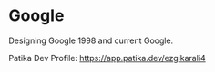 # Google
Designing Google 1998 and current Google.

Patika Dev Profile: https://app.patika.dev/ezgikarali4
